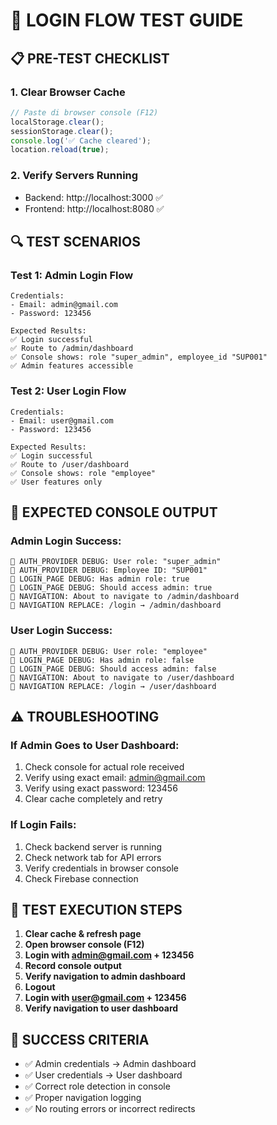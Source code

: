 # 🧪 LOGIN FLOW TEST GUIDE

## 📋 **PRE-TEST CHECKLIST**

### 1. Clear Browser Cache
```javascript
// Paste di browser console (F12)
localStorage.clear();
sessionStorage.clear();
console.log('✅ Cache cleared');
location.reload(true);
```

### 2. Verify Servers Running
- Backend: http://localhost:3000 ✅
- Frontend: http://localhost:8080 ✅

## 🔍 **TEST SCENARIOS**

### Test 1: Admin Login Flow
```
Credentials:
- Email: admin@gmail.com
- Password: 123456

Expected Results:
✅ Login successful
✅ Route to /admin/dashboard
✅ Console shows: role "super_admin", employee_id "SUP001"
✅ Admin features accessible
```

### Test 2: User Login Flow  
```
Credentials:
- Email: user@gmail.com
- Password: 123456

Expected Results:
✅ Login successful
✅ Route to /user/dashboard
✅ Console shows: role "employee"
✅ User features only
```

## 🔎 **EXPECTED CONSOLE OUTPUT**

### Admin Login Success:
```
🎯 AUTH_PROVIDER DEBUG: User role: "super_admin"
🎯 AUTH_PROVIDER DEBUG: Employee ID: "SUP001"
🎯 LOGIN_PAGE DEBUG: Has admin role: true
🎯 LOGIN_PAGE DEBUG: Should access admin: true
🚀 NAVIGATION: About to navigate to /admin/dashboard
🧭 NAVIGATION REPLACE: /login → /admin/dashboard
```

### User Login Success:
```
🎯 AUTH_PROVIDER DEBUG: User role: "employee"
🎯 LOGIN_PAGE DEBUG: Has admin role: false
🎯 LOGIN_PAGE DEBUG: Should access admin: false
🚀 NAVIGATION: About to navigate to /user/dashboard
🧭 NAVIGATION REPLACE: /login → /user/dashboard
```

## ⚠️ **TROUBLESHOOTING**

### If Admin Goes to User Dashboard:
1. Check console for actual role received
2. Verify using exact email: admin@gmail.com
3. Verify using exact password: 123456
4. Clear cache completely and retry

### If Login Fails:
1. Check backend server is running
2. Check network tab for API errors
3. Verify credentials in browser console
4. Check Firebase connection

## 📝 **TEST EXECUTION STEPS**

1. **Clear cache & refresh page**
2. **Open browser console (F12)**
3. **Login with admin@gmail.com + 123456**
4. **Record console output**
5. **Verify navigation to admin dashboard**
6. **Logout**
7. **Login with user@gmail.com + 123456**
8. **Verify navigation to user dashboard**

## 🎯 **SUCCESS CRITERIA**

- ✅ Admin credentials → Admin dashboard
- ✅ User credentials → User dashboard  
- ✅ Correct role detection in console
- ✅ Proper navigation logging
- ✅ No routing errors or incorrect redirects